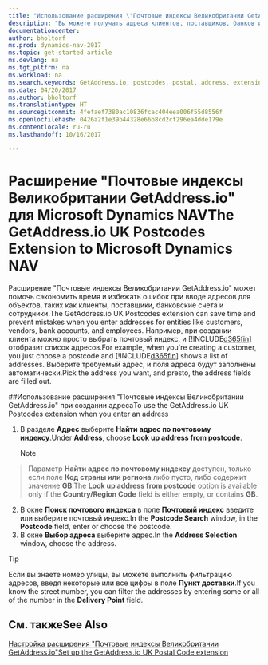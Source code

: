 ```yaml
---
title: "Использование расширения \"Почтовые индексы Великобритании GetAddress.io\""
description: "Вы можете получать адреса клиентов, поставщиков, банков и сотрудников и т. д. в Великобритании с помощью службы GetAddress.io."
documentationcenter: 
author: bholtorf
ms.prod: dynamics-nav-2017
ms.topic: get-started-article
ms.devlang: na
ms.tgt_pltfrm: na
ms.workload: na
ms.search.keywords: GetAddress.io, postcodes, postal, address, extension
ms.date: 04/20/2017
ms.author: bholtorf
ms.translationtype: HT
ms.sourcegitcommit: 4fefaef7380ac10836fcac404eea006f55d8556f
ms.openlocfilehash: 0426a2f1e39b44328e66b8cd2cf296ea4dde179e
ms.contentlocale: ru-ru
ms.lasthandoff: 10/16/2017

---
```


# <a name="the-getaddressio-uk-postcodes-extension-to-microsoft-dynamics-nav"></a><span data-ttu-id="df08e-103">Расширение "Почтовые индексы Великобритании GetAddress.io" для Microsoft Dynamics NAV</span><span class="sxs-lookup"><span data-stu-id="df08e-103">The GetAddress.io UK Postcodes Extension to Microsoft Dynamics NAV</span></span>
<span data-ttu-id="df08e-104">Расширение "Почтовые индексы Великобритании GetAddress.io" может помочь сэкономить время и избежать ошибок при вводе адресов для объектов, таких как клиенты, поставщики, банковские счета и сотрудники.</span><span class="sxs-lookup"><span data-stu-id="df08e-104">The GetAddress.io UK Postcodes extension can save time and prevent mistakes when you enter addresses for entities like customers, vendors, bank accounts, and employees.</span></span> <span data-ttu-id="df08e-105">Например, при создании клиента можно просто выбрать почтовый индекс, и [!INCLUDE[d365fin](includes/d365fin_md.md)] отобразит список адресов.</span><span class="sxs-lookup"><span data-stu-id="df08e-105">For example, when you're creating a customer, you just choose a postcode and [!INCLUDE[d365fin](includes/d365fin_md.md)] shows a list of addresses.</span></span> <span data-ttu-id="df08e-106">Выберите требуемый адрес, и поля адреса будут заполнены автоматически.</span><span class="sxs-lookup"><span data-stu-id="df08e-106">Pick the address you want, and presto, the address fields are filled out.</span></span>  

##<a name="to-use-the-getaddressio-uk-postcodes-extension-when-you-enter-an-address"></a><span data-ttu-id="df08e-107">Использование расширения "Почтовые индексы Великобритании GetAddress.io" при создании адреса</span><span class="sxs-lookup"><span data-stu-id="df08e-107">To use the GetAddress.io UK Postcodes extension when you enter an address</span></span>
1. <span data-ttu-id="df08e-108">В разделе **Адрес** выберите **Найти адрес по почтовому индексу**.</span><span class="sxs-lookup"><span data-stu-id="df08e-108">Under **Address**, choose **Look up address from postcode**.</span></span>  

    > [!NOTE]  
>   <span data-ttu-id="df08e-109">Параметр **Найти адрес по почтовому индексу** доступен, только если поле **Код страны или региона** либо пусто, либо содержит значение **GB**.</span><span class="sxs-lookup"><span data-stu-id="df08e-109">The **Look up address from postcode** option is available only if the **Country/Region Code** field is either empty, or contains **GB**.</span></span>
2. <span data-ttu-id="df08e-110">В окне **Поиск почтового индекса** в поле **Почтовый индекс** введите или выберите почтовый индекс.</span><span class="sxs-lookup"><span data-stu-id="df08e-110">In the **Postcode Search** window, in the **Postcode** field, enter or choose the postcode.</span></span>  
3. <span data-ttu-id="df08e-111">В окне **Выбор адреса** выберите адрес.</span><span class="sxs-lookup"><span data-stu-id="df08e-111">In the **Address Selection** window, choose the address.</span></span>  

> [!TIP]  
>   <span data-ttu-id="df08e-112">Если вы знаете номер улицы, вы можете выполнить фильтрацию адресов, введя некоторые или все цифры в поле **Пункт доставки**.</span><span class="sxs-lookup"><span data-stu-id="df08e-112">If you know the street number, you can filter the addresses by entering some or all of the number in the **Delivery Point** field.</span></span>


## <a name="see-also"></a><span data-ttu-id="df08e-113">См. также</span><span class="sxs-lookup"><span data-stu-id="df08e-113">See Also</span></span>
[<span data-ttu-id="df08e-114">Настройка расширения "Почтовые индексы Великобритании GetAddress.io"</span><span class="sxs-lookup"><span data-stu-id="df08e-114">Set up the GetAddress.io UK Postal Code extension</span></span>](LocalFunctionality/UnitedKingdom/uk-setup-postal-code-service.md)


